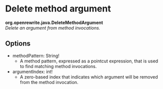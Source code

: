 # Delete method argument

**org.openrewrite.java.DeleteMethodArgument**  
_Delete an argument from method invocations._

## Options

* methodPattern: String!
  * A method pattern, expressed as a pointcut expression, that is used to find matching method invocations.
* argumentIndex: int!
  * A zero-based index that indicates which argument will be removed from the method invocation.

